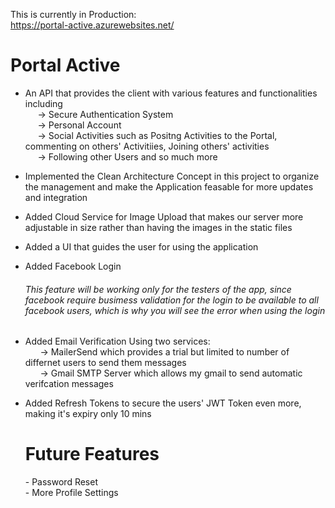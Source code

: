 This is currently in Production: 
<br />
https://portal-active.azurewebsites.net/

<h1>Portal Active</h1>

- An API that provides the client with various features and functionalities including
  <br />
    &nbsp; &nbsp; &nbsp;-> Secure Authentication System
  <br />
    &nbsp; &nbsp; &nbsp;-> Personal Account
  <br />
    &nbsp; &nbsp; &nbsp;-> Social Activities such as Positng Activities to the Portal, commenting on others' Activitiies, Joining others' activities
  <br />
   &nbsp; &nbsp; &nbsp;-> Following other Users and so much more

- Implemented the Clean Architecture Concept in this project to organize the management and make the Application feasable for more updates and integration
- Added Cloud Service for Image Upload that makes our server more adjustable in size rather than having the images in the static files
- Added a UI that guides the user for using the application
- Added Facebook Login
   &nbsp; &nbsp; &nbsp; <h6>This feature will be working only for the testers of the app, since facebook require busimess validation for the login to be available to all facebook users, which is why you will see the error when using the login</h6>
- Added Email Verification Using two services:
  <br>
   &nbsp; &nbsp; &nbsp; -> MailerSend which provides a trial but limited to number of differnet users to send them messages
  <br>
   &nbsp; &nbsp; &nbsp; -> Gmail SMTP Server which allows my gmail to send automatic verifcation messages
- Added Refresh Tokens to secure the users' JWT Token even more, making it's expiry only 10 mins

  <h1>Future Features</h1>
  - Password Reset
  <br>
  - More Profile Settings

